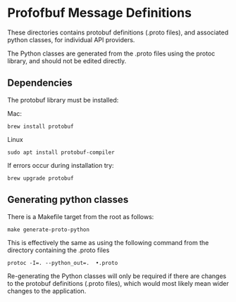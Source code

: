 # Profofbuf Message Definitions

These directories contains protobuf definitions (.proto files), and associated python classes, for individual API providers.

The Python classes are generated from the .proto files using the protoc library, and should not be edited directly.

## Dependencies

The protobuf library must be installed:

Mac:

    brew install protobuf

Linux

    sudo apt install protobuf-compiler

If errors occur during installation try:

    brew upgrade protobuf

## Generating python classes

There is a Makefile target from the root as follows:

    make generate-proto-python

This is effectively the same as using the following command from the directory containing the .proto files

    protoc -I=. --python_out=.  •.proto

Re-generating the Python classes will only be required if there are changes to the protobuf definitions (.proto files), which would most likely mean wider changes to the application.
